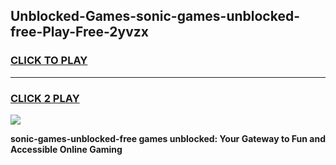 
## Unblocked-Games-sonic-games-unblocked-free-Play-Free-2yvzx
<h3>
<a href="https://premium76.site?title=sonic-games-unblocked-free&ref=24M">CLICK TO PLAY</a></h3>
<hr>

<h3>
<a href="https://premium76.site?title=sonic-games-unblocked-free&ref=24M">CLICK 2 PLAY</a>
  
</h3>

<a href="https://premium76.site?title=sonic-games-unblocked-free&ref=24M"><img src="https://clearcache.store/games.png"></a>


**sonic-games-unblocked-free games unblocked: Your Gateway to Fun and Accessible Online Gaming**
